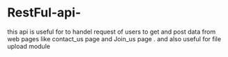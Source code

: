 # RestFul-api-
this api is useful for to handel request of users to get and post data from web pages like contact_us page and Join_us page . and also useful for file upload module
